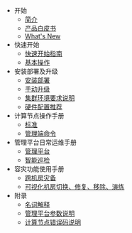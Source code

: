 <!--* README--><!--内容来自：https://www.hotdb.com/server-->
* 开始
  * [简介](about/introduce.md)<!--内容来自：https://www.hotdb.com/server-->
  * [产品白皮书](about/white-paper.md)<!--内容来自：分布式事务数据库HotDB Server产品白皮书[v2.5.6].pdf-->
  * [What's New](about/whats-new.md)
* 快速开始
  * [快速开始指南](quick-start/quick-start-guide.md)
  * [基本操作](quick-start/basic-operations.md)
* 安装部署及升级
  * [安装部署](install-and-deploy/install-and-deploy.md)
  * [手动升级](install-and-deploy/manual-update.md)
  * [集群环境要求说明](install-and-deploy/cluster-environment-requirement.md)
  * [硬件配置推荐](install-and-deploy/hardware-config-recommendation.md)
* 计算节点操作手册
  * [标准](hotdb-server/standard.md)
  * [管理端命令](hotdb-server/management-port-command.md)
* 管理平台日常运维手册
  * [管理平台](hotdb-management/hotdb-management.md)
  * [智能巡检](hotdb-management/intelligent-inspection.md)
* 容灾功能使用手册
  * [跨机房灾备](disaster-preparedness/cross-idc-dr.md)
  * [可视化机房切换、修复、移除、演练](disaster-preparedness/visual-idc.md) 
* 附录
  * [名词解释](appendix/glossary.md)
  * [管理平台参数说明](appendix/hotdb-management-parameters.md)
  * [计算节点错误码说明](appendix/hotdb-server-error-codes.md)

